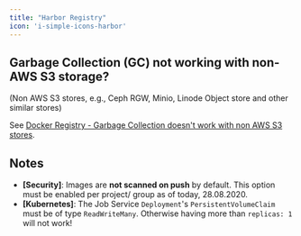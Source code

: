 ```yaml
---
title: "Harbor Registry"
icon: 'i-simple-icons-harbor'
---
```


## Garbage Collection (GC) not working with non-AWS S3 storage?

(Non AWS S3 stores, e.g., Ceph RGW, Minio, Linode Object store and other similar stores)

See [Docker Registry - Garbage Collection doesn't work with non AWS S3 stores](docker-registry.md#garbage-collection-doesnt-work-with-non-aws-s3-stores).

## Notes

* **[Security]**: Images are **not scanned on push** by default. This option must be enabled per project/ group as of today, 28.08.2020.
* **[Kubernetes]**: The Job Service `Deployment`'s `PersistentVolumeClaim` must be of type `ReadWriteMany`. Otherwise having more than `replicas: 1` will not work!
